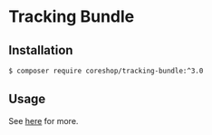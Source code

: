 #  Tracking Bundle

## Installation
```bash
$ composer require coreshop/tracking-bundle:^3.0
```

## Usage

See [here](../03_Development/13_Ecommerce_Tracking/index.md) for more.
